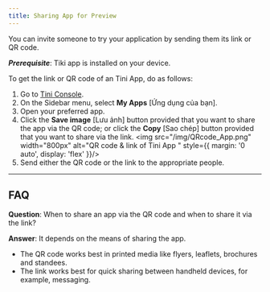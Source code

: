 ```yaml
---
title: Sharing App for Preview
---
```


You can invite someone to try your application by sending them its link or QR code.

***Prerequisite***: Tiki app is installed on your device.

To get the link or QR code of an Tini App, do as follows:

1. Go to [Tini Console](https://developer.tiki.vn/apps).
2. On the Sidebar menu, select **My Apps** [Ứng dụng của bạn].
3. Open your preferred app.
4. Click the **Save image** [Lưu ảnh] button provided that you want to share the app via the QR code; or click the **Copy** [Sao chép] button provided that you want to share via the link.
   <img src="/img/QRcode_App.png" width="800px" alt="QR code & link of Tini App " style={{ margin: '0 auto', display: 'flex' }}/>
5. Send either the QR code or the link to the appropriate people.

- - -

## FAQ

**Question**: When to share an app via the QR code and when to share it via the link?

**Answer**: It depends on the means of sharing the app. 

- The QR code works best in printed media like flyers, leaflets, brochures and standees.
- The link works best for quick sharing between handheld devices, for example, messaging.
